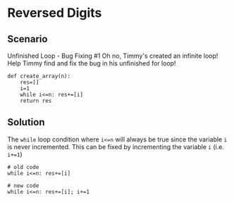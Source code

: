 # Reversed Digits

## Scenario

Unfinished Loop - Bug Fixing #1
Oh no, Timmy's created an infinite loop! Help Timmy find and fix the bug in his unfinished for loop!

```
def create_array(n):
    res=[]
    i=1
    while i<=n: res+=[i]
    return res
```

## Solution

The `while` loop condition where `i<=n` will always be true since the variable `i` is never incremented. This can be fixed by incrementing the variable `i` (i.e. `i+=1`)

```
# old code
while i<=n: res+=[i]

# new code
while i<=n: res+=[i]; i+=1
```
